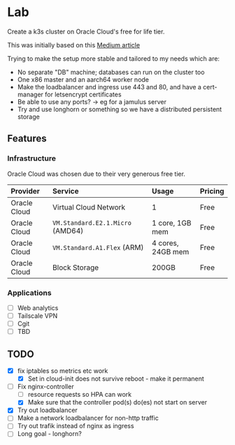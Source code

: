 # Lab

Create a k3s cluster on Oracle Cloud's free for life tier.

This was initially based on this [Medium article](https://chris-graham.medium.com/create-a-free-k3s-cluster-in-oracle-cloud-using-the-always-free-tier-7c4bc50072cc)

Trying to make the setup more stable and tailored to my needs which are:

* No separate "DB" machine; databases can run on the cluster too
* One x86 master and an aarch64 worker node
* Make the loadbalancer and ingress use 443 and 80, and have a cert-manager for letsencrypt certificates
* Be able to use any ports? -> eg for a jamulus server
* Try and use longhorn or something so we have a distributed persistent storage

## Features

### Infrastructure

Oracle Cloud was chosen due to their very generous free tier.

| Provider        | Service                           | Usage             | Pricing                        |
| :--             | :--                               | :--               | :--                            |
| Oracle Cloud    | Virtual Cloud Network             | 1                 | Free                           |
| Oracle Cloud    | `VM.Standard.E2.1.Micro` (AMD64)  | 1 core, 1GB mem   | Free                           |
| Oracle Cloud    | `VM.Standard.A1.Flex` (ARM)       | 4 cores, 24GB mem | Free                           |
| Oracle Cloud    | Block Storage                     | 200GB             | Free                           |

### Applications

* [ ] Web analytics
* [ ] Tailscale VPN
* [ ] Cgit
* [ ] TBD

## TODO

* [x] fix iptables so metrics etc work
  * [x] Set in cloud-init does not survive reboot - make it permanent
* [ ] Fix nginx-controller
  * [ ] resource requests so HPA can work
  * [x] Make sure that the controller pod(s) do(es) not start on server
* [x] Try out loadbalancer
* [ ] Make a network loadbalancer for non-http traffic
* [ ] Try out trafik instead of nginx as ingress
* [ ] Long goal - longhorn?
